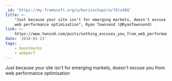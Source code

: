 ```yaml
---
_id: 'https://my.framasoft.org/u/borisschapira/?Etx48Q'
title: >-
    "Just because your site isn't for emerging markets, doesn't excuse you from
    web performance optimisation", Ryan Townsend (@RyanTownsend)
link: >-
    https://www.twnsnd.com/posts/nothing_excuses_you_from_web_performance_optimisation.html
date: '2018-01-23'
tags:
    - boostmarks
    - webperf
---
```


<div class="markdown"><p>Just because your site isn't for emerging markets, doesn't excuse you from web performance optimisation
</p></div>
